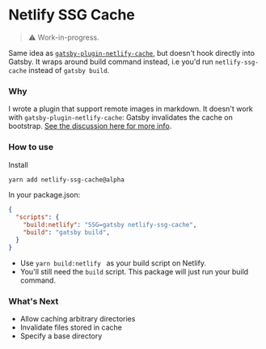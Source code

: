# Netlify SSG Cache

> ⚠ Work-in-progress.

Same idea as [`gatsby-plugin-netlify-cache`](https://github.com/axe312ger/gatsby-plugin-netlify-cache), but doesn't hook directly into Gatsby. It wraps around build command instead, i.e you'd run `netlify-ssg-cache` instead of `gatsby build`.

### Why

I wrote a plugin that support remote images in markdown. It doesn't work with `gatsby-plugin-netlify-cache`: Gatsby invalidates the cache on bootstrap. [See the discussion here for more info](https://github.com/d4rekanguok/gatsby-remark-images-anywhere/issues/11).

### How to use

Install

```bash
yarn add netlify-ssg-cache@alpha
```

In your package.json:

```json
{
  "scripts": {
    "build:netlify": "SSG=gatsby netlify-ssg-cache",
    "build": "gatsby build",
  }
}
```

- Use `yarn build:netlify
` as your build script on Netlify.
- You'll still need the `build` script. This package will just run your build command.


### What's Next

- Allow caching arbitrary directories
- Invalidate files stored in cache
- Specify a base directory